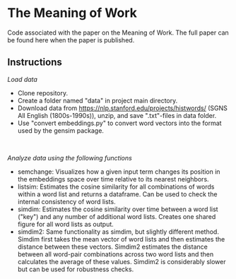 The Meaning of Work
=================
Code associated with the paper on the Meaning of Work. The full paper can be found here when the paper is published.

## Instructions
<i>Load data</i>
<br/>
 * Clone repository.
 * Create a folder named "data" in project main directory.<br/>
 * Download data from https://nlp.stanford.edu/projects/histwords/ (SGNS All English (1800s-1990s)), unzip, and save ".txt"-files in data folder.<br/>
 * Use "convert embeddings.py" to convert word vectors into the format used by the gensim package.<br/>
 <br/>

<i>Analyze data using the following functions</i>
<br/>
 * semchange: Visualizes how a given input term changes its position in the embeddings space over time relative to its nearest neighbors.<br/>
 * listsim: Estimates the cosine similarity for all combinations of words within a word list and returns a dataframe. Can be used to check the internal consistency of word lists.<br/>
 * simdim: Estimates the cosine similarity over time between a word list ("key") and any number of additional word lists. Creates one shared figure for all word lists as output.<br/>
 * simdim2: Same functionality as simdim, but slightly different method. Simdim first takes the mean vector of word lists and then estimates the distance between these vectors. Simdim2 estimates the distance between all word-pair combinations across two word lists and then calculates the average of these values. Simdim2 is considerably slower but can be used for robustness checks.<br/>
